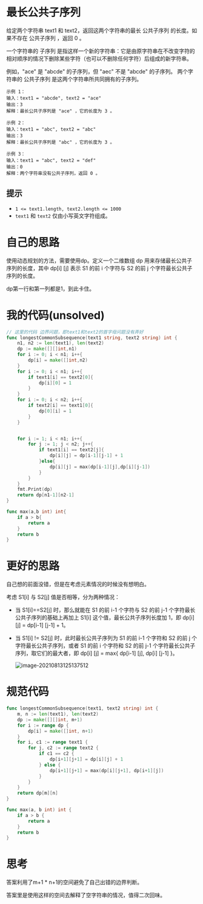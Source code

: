 # 最长公共子序列

给定两个字符串 text1 和 text2，返回这两个字符串的最长 公共子序列 的长度。如果不存在 公共子序列 ，返回 0 。

一个字符串的 子序列 是指这样一个新的字符串：它是由原字符串在不改变字符的相对顺序的情况下删除某些字符（也可以不删除任何字符）后组成的新字符串。

例如，"ace" 是 "abcde" 的子序列，但 "aec" 不是 "abcde" 的子序列。
两个字符串的 公共子序列 是这两个字符串所共同拥有的子序列。

```
示例 1：
输入：text1 = "abcde", text2 = "ace" 
输出：3  
解释：最长公共子序列是 "ace" ，它的长度为 3 。

示例 2：
输入：text1 = "abc", text2 = "abc"
输出：3
解释：最长公共子序列是 "abc" ，它的长度为 3 。

示例 3：
输入：text1 = "abc", text2 = "def"
输出：0
解释：两个字符串没有公共子序列，返回 0 。
```

## 提示

- `1 <= text1.length, text2.length <= 1000`
- `text1` 和 `text2` 仅由小写英文字符组成。

# 自己的思路

使用动态规划的方法，需要使用dp。定义一个二维数组 dp 用来存储最长公共子序列的长度，其中 dp[i] [j] 表示 S1 的前 i 个字符与 S2 的前 j 个字符最长公共子序列的长度。

dp第一行和第一列都是1，到此卡住。

# 我的代码(unsolved)

```go
// 这里的代码 边界问题，即text1和text2的首字母问题没有弄好
func longestCommonSubsequence(text1 string, text2 string) int {
    n1, n2 := len(text1), len(text2)
    dp := make([][]int,n1)
    for i := 0; i < n1; i++{
        dp[i] = make([]int,n2)
    }
    for i := 0; i < n1; i++{
        if text1[i] == text2[0]{
            dp[i][0] = 1
        }   
    }
    for i := 0; i < n2; i++{
        if text2[i] == text1[0]{
            dp[0][i] = 1
        }
    }


    for i := 1; i < n1; i++{
        for j := 1; j < n2; j++{
            if text1[i] == text2[j]{
                dp[i][j] = dp[i-1][j-1] + 1
            }else{
                dp[i][j] = max(dp[i-1][j],dp[i][j-1])
            }
        }
    }
    fmt.Print(dp)
    return dp[n1-1][n2-1]
}

func max(a,b int) int{
    if a > b{
        return a
    }
    return b
}
```

# 更好的思路

自己想的前面没错，但是在考虑元素情况的时候没有想明白。

考虑 S1[i] 与 S2[j] 值是否相等，分为两种情况：

- 当 S1[i]==S2[j] 时，那么就能在 S1 的前 i-1 个字符与 S2 的前 j-1 个字符最长公共子序列的基础上再加上 S1[i] 这个值，最长公共子序列长度加 1，即 dp[i] [j] = dp[i-1] [j-1] + 1。

- 当 S1[i] != S2[j] 时，此时最长公共子序列为 S1 的前 i-1 个字符和 S2 的前 j 个字符最长公共子序列，或者 S1 的前 i 个字符和 S2 的前 j-1 个字符最长公共子序列，取它们的最大者，即 dp[i] [j] = max{ dp[i-1] [j], dp[i] [j-1] }。

  ![image-20210813125137512](https://github.com/enzeyu/leetcode_enzeyu/tree/master/pics/dp14.png)

# 规范代码

```go
func longestCommonSubsequence(text1, text2 string) int {
    m, n := len(text1), len(text2)
    dp := make([][]int, m+1)
    for i := range dp {
        dp[i] = make([]int, n+1)
    }
    for i, c1 := range text1 {
        for j, c2 := range text2 {
            if c1 == c2 {
                dp[i+1][j+1] = dp[i][j] + 1
            } else {
                dp[i+1][j+1] = max(dp[i][j+1], dp[i+1][j])
            }
        }
    }
    return dp[m][n]
}

func max(a, b int) int {
    if a > b {
        return a
    }
    return b
}

```

# 思考

答案利用了m+1 * n+1的空间避免了自己出错的边界判断。

答案里是使用这样的空间去解释了空字符串的情况，值得二次回味。

